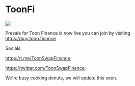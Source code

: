 # ToonFi

![](https://toon.finance/wp-content/webp-express/webp-images/uploads/2022/10/Token-512.png.webp)

Presale for Toon Finance is now live you can join by visiting https://buy.toon.finance

Socials

https://t.me/ToonSwapFinance;

https://twitter.com/ToonSwapFinance;


We're busy cooking donuts, we will update this soon.

